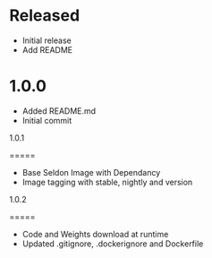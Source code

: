Released
==========

* Initial release
* Add README

1.0.0
=====
* Added README.md
* Initial commit

1.0.1

=====

* Base Seldon Image with Dependancy
* Image tagging with stable, nightly and version

1.0.2

=====

* Code and Weights download at runtime
* Updated .gitignore, .dockerignore and Dockerfile
